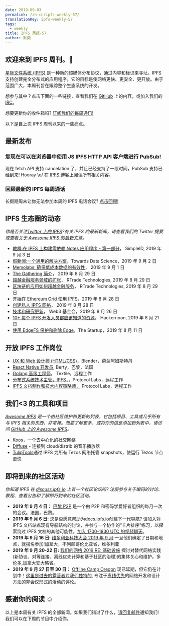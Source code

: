 ```yaml
---
date: 2019-09-03
permalink: /zh-cn/ipfs-weekly-57/
translationKey: ipfs-weekly-57
tags:
  - weekly
title: IPFS 周报-57
author: 默奕
---
```


## 欢迎来到 IPFS 周刊。👋

[星际文件系统 (IPFS)](https://ipfs.io/) 是一种新的超媒体分布协议，通过内容和标识来寻址。IPFS 支持创建完全分布式的应用程序。它的目标是使网络更快、更安全、更开放。由于范围广大，本周刊旨在跟踪整个生态系统的开发。

想参与其中？点击下面的一些链接，查看我们在 [GitHub](https://github.com/ipfs) 上的内容，或加入我们的 [IRC](https://riot.im/app/#/room/#ipfs:matrix.org)。

想要更新你的收件箱吗? [订阅我们的每周通讯!](http://eepurl.com/gL2Pi5)

以下是自上次 IPFS 周刊以来的一些亮点。

## 最新发布

### 您现在可以在浏览器中使用 JS IPFS HTTP API 客户端进行 PubSub!

现在 fetch API 支持 cancelation 了，并且已经支持了一段时间，PubSub 支持已经到来! Hooray \o/ 在 [IPFS 博客](https://blog.ipfs.eth.link/2019-08-29-pubsub-in-the-browser/)上阅读所有相关内容。

### 回顾最新的 IPFS 每周通话

长假期周末让你无法参加本周的 IPFS 电话会议? [点击回顾!](https://www.youtube.com/watch?v=h-AVN4Z6w40)

## IPFS 生态圈的动态

_你是否关注[Twitter 上的 IPFS](https://twitter.com/IPFSbot)?有关 IPFS 的最新新闻，请查看我们的 Twitter 提要或查看[关于 Awesome IPFS 的最新文章](https://awesome.ipfs.io/articles/)。_

- [教程:在 IPFS 上构建零依赖 Notes 应用程序 - 第一部分](https://medium.com/simpleid-dev-tools/tutorial-build-an-encrypted-notes-app-on-ipfs-part-i-39fb06fa95ce)， SimpleID, 2019 年 9 月 3 日
- [假新闻:一个通用的解决方案](https://towardsdatascience.com/fake-news-a-universal-solution-22895048f5e7)，Towards Data Science，2019 年 9 月 2 日
- [Memolabs: 确保低成本数据的有效性](https://medium.com/@memolabs/memolabs-ensure-the-validity-of-data-at-low-cost-6fd80d1c6024)， 2019 年 9 月 1 日
- [The Gathering 简介](https://medium.com/rtrade-technologies/how-blockchain-adoption-is-expanding-beyond-financial-services-f0886d03da33)， 2019 年 8 月 29 日
- [超越金融服务领域的扩张](https://medium.com/rtrade-technologies/how-blockchain-adoption-is-expanding-beyond-financial-services-f0886d03da33)， RTrade Technologies, 2019 年 8 月 29 日
- [区块链的应用如何超越金融服务](https://medium.com/rtrade-technologies/how-blockchain-adoption-is-expanding-beyond-financial-services-f0886d03da33)， RTrade Technologies, 2019 年 8 月 29 日
- [开始在 Ethereum Grid 使用 IPFS](https://medium.com/ethereum-grid/getting-started-with-ipfs-in-ethereum-grid-80875cd70e6)，2019 年 8 月 28 日
- [创建私人 IPFS 网络](https://medium.com/@danishshaikh42/creating-a-private-ipfs-network-246a92483d9c)， 2019 年 8 月 28 日
- [技术和研究更新](https://medium.com/web3foundation/tech-and-research-updates-464048c4c280)， Web3 基金会，2019 年 8 月 26 日
- [10+ 每个 IPFS 开发人员都应该知道的资源](https://hackernoon.com/10-resources-every-ipfs-developer-should-know-about-hc20w21gp)， Hackernoon, 2019 年 8 月 21 日
- [使用 EdgeFS 保护和删除 Edge](https://medium.com/swlh/securing-and-deduplicating-the-edge-with-edgefs-86d48e6f1be7)，The Startup，2019 年 8 月 11 日

## 开放 IPFS 工作岗位

- [UX 和 Web 设计师 (HTML/CSS)](https://www.blender.org/jobs/ux-and-web-designer-html-css/)，Blender，荷兰阿姆斯特丹
- [React Native 开发员](https://berty.tech/jobs/react-native-developer/), Berty，巴黎，法国
- [Golang 高级工程师](https://www.golangprojects.com/golang-go-job-def-Senior-Golang-Engineer-Remote-Textile.html)， Textile，远程工作
- [分布式系统技术主管，IPFS，](https://jobs.lever.co/protocol/9283f9b0-de64-4e1f-a221-5d02b0202198)，Protocol Labs，远程工作
- [IPFS 文档制作和技术内容策略师，](https://jobs.lever.co/protocol/e7db2c84-afd7-44a4-9a27-449c751d8289) Protocol Labs，远程工作

## 我们<3 的工具和项目

_[Awesome IPFS](https://awesome.ipfs.io/) 是一个由社区维护和更新的列表，它包括项目、工具或几乎所有与 IPFS 相关的东西，非常棒。想要了解更多，或将你的信息添加到列表中，请访问 [GitHub 上的 Awesome IPFS](https://github.com/ipfs/awesome-ipfs)。_

- [Koos](https://dev.to/lcoenen/koos-a-decentralised-social-network-4mfd)，一个去中心化的社交网络
- [Diffuse](https://www.producthunt.com/posts/diffuse-2) - 连接到 cloud/distrib 的音乐播放器
- [TulipTools](https://snapshots.tulip.tools/#/)通过 IPFS 为所有 Tezos 网络托管 snapshots，使运行 Tezos 节点更快

## 即将到来的社区活动

_你知道 IPFS 在 [discuss.ipfs.io](https://discuss.ipfs.io/) 上有一个社区论坛吗? 注册参与关于编码的讨论、教程、查看公告和了解即将到来的社区活动。_

- **2019 年 9 月 4 日：** [巴黎 P2P](https://p2p.paris/en/) 是一个由 P2P 和密码学爱好者组织的每月一次的会议。法国，巴黎。
- **2019 年 9 月 6 日:** 您是否愿意帮助为[docs.ipfs.io](https://docs.ipfs.io/)创建下一代导航? 请加入对 IPFS 文档站点现有导航结构的讨论，并参与一个协作的“卡片排序”练习，以探索绕过 IPFS 文档的其他可能性。[加入 1700-1830 UTC 的视频聊天](http://protocol.zoom.us/my/docsforce)。
- **2019 年 9 月 16 日:** [维多利亚科技大会 2019 年 9 月](https://ti.to/fission/victoria-sept-2019):一旦他们确定了日期和地点，就报名参加!加拿大，不列颠哥伦比亚省，维多利亚
- **2019 年 9 月 20-22 日:** [我们的网络 2019 RE: 基础设施](https://ournetworks.ca/) 探讨对替代网络实践(新协议、对等连接、离线优先计算和基于社区的治理)的集体关心和维护。多伦多,加拿大安大略省。
- **2019 年 9 月 27 日至 30 日：** [Offline Camp Oregon](http://offlinefirst.org/camp/reschedule) 现已延期，但它仍在计划中！[这里是过去的露营者对我们独特的](https://youtu.be/FNtpPW_7H1k), 专注于[离线优先](http://offlinefirst.org/)的网络开发和设计方法的非会议形式的活动的评论。

## 感谢你的阅读 ☺️

以上是本周有关 IPFS 的全部新闻。如果我们错过了什么，[请回复邮件](mailto:newsletter@ipfs.io)通知我们! 我们可以在下周的节目中介绍你。

